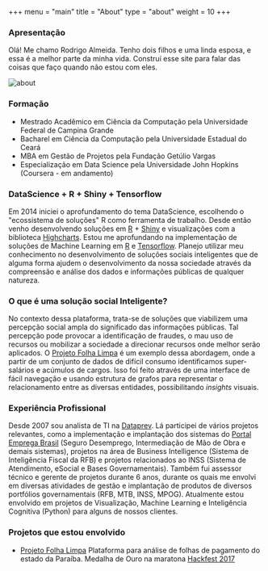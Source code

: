 +++
menu = "main"
title = "About"
type = "about"
weight = 10
+++

### Apresentação

Olá! Me chamo Rodrigo Almeida. Tenho dois filhos e uma linda esposa, e essa é a melhor parte da minha vida.
Construí esse site para falar das coisas que faço quando não estou com eles. 

![about](../images/mac.jpg)

### Formação

- Mestrado Acadêmico em Ciência da Computação pela Universidade Federal de Campina Grande
- Bacharel em Ciência da Computação pela Universidade Estadual do Ceará
- MBA em Gestão de Projetos pela Fundação Getúlio Vargas
- Especialização em Data Science pela Universidade John Hopkins (Coursera - em andamento)


### DataScience + R + Shiny + Tensorflow

Em 2014 iniciei o aprofundamento do tema DataScience, escolhendo o "ecossistema de soluções" R como ferramenta de trabalho. Desde então venho desenvolvendo soluções em [R](https://cran.r-project.org) + [Shiny](http://http://shiny.rstudio.com) e visualizações com a biblioteca [Highcharts](http://highcharts.com). Estou me aprofundando na implementação de soluções de Machine Learning em [R](https://cran.r-project.org) e [Tensorflow](https://www.tensorflow.org). Planejo utilizar meu conhecimento no desenvolvimento de soluções sociais inteligentes que de alguma forma ajudem o desenvolvimento da nossa sociedade através da compreensão e análise dos dados e informações públicas de qualquer natureza. 

### O que é uma solução social Inteligente?

No contexto dessa plataforma, trata-se de soluções que viabilizem uma percepção social ampla do significado das informações públicas. Tal percepção pode provocar a identificação de fraudes, o mau uso de recursos ou mobilizar a sociedade a direcionar recursos onde melhor serão aplicados. O [Projeto Folha Limpa](http://folhalimpa.org) é um exemplo dessa abordagem, onde a partir de um conjunto de dados de difícil consumo identificamos super-salários e acúmulos de cargos. Isso foi feito através de uma interface de fácil navegação e usando estrutura de grafos para representar o relacionamento entre as diversas entidades, possibilitando *insights* visuais.

### Experiência Profissional

Desde 2007 sou analista de TI na [Dataprev](http://portal.dataprev.gov.br). Lá participei de vários projetos relevantes, como a implementação e implantação dos sistemas do [Portal Emprega Brasil](https://empregabrasil.mte.gov.br/) (Seguro Desemprego, Intermediação de Mão de Obra e demais sistemas), projetos na área de Business Intelligence (Sistema de Inteligência Fiscal da RFB) e projetos relacionados ao INSS (Sistema de Atendimento, eSocial e Bases Governamentais). Também fui assessor técnico e gerente de projetos durante 6 anos, durante os quais me envolvi em diversas atividades de gestão e implantação de produtos de diversos portfólios governamentais (RFB, MTB, INSS, MPOG). Atualmente estou envolvido em projetos de Visualização, Machine Learning e Inteligência Cognitiva (Python) para alguns de nossos clientes.


### Projetos que estou envolvido

- [Projeto Folha Limpa](http://folhalimpa.org) Plataforma para análise de folhas de pagamento do estado da Paraíba. Medalha de Ouro na maratona [Hackfest 2017](http://hackfest.com.br)
